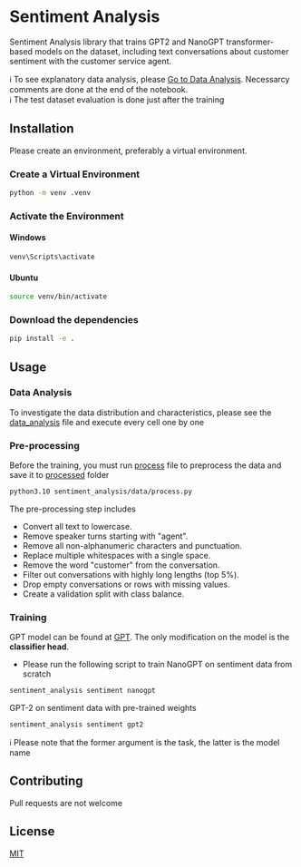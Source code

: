 # Sentiment Analysis

Sentiment Analysis library that trains GPT2 and NanoGPT transformer-based models on the dataset, including text conversations about customer sentiment with the customer service agent.  

:information_source: To see explanatory data analysis, please [Go to Data Analysis](##data-analysis). Necessarcy comments are done at the end of the notebook.  
:information_source: The test dataset evaluation is done just after the training      




## Installation

Please create an environment, preferably a virtual environment.

### Create a Virtual Environment
```bash
python -m venv .venv
```
### Activate the Environment

#### Windows

```bash
venv\Scripts\activate
```

#### Ubuntu
```bash
source venv/bin/activate
```

### Download the dependencies
```bash
pip install -e .
```

## Usage

### Data Analysis
To investigate the data distribution and characteristics, please see the [data_analysis](sentiment_analysis/data_analysis.ipynb) file and execute every cell one by one

### Pre-processing
Before the training, you must run [process](sentiment_analysis/data/process.py) file to preprocess the data and save it to [processed](sentiment_analysis/data/processed) folder

```bash
python3.10 sentiment_analysis/data/process.py
```

The pre-processing step includes 
- Convert all text to lowercase.
- Remove speaker turns starting with "agent".
- Remove all non-alphanumeric characters and punctuation.
- Replace multiple whitespaces with a single space.
- Remove the word "customer" from the conversation.
- Filter out conversations with highly long lengths (top 5%).
- Drop empty conversations or rows with missing values.
- Create a validation split with class balance.

### Training

GPT model can be found at [GPT](sentiment_analysis/model/nn/gpt.py). The only modification on the model is the **classifier head**.

- Please run the following script to train NanoGPT on sentiment data from scratch

```bash
sentiment_analysis sentiment nanogpt
```

GPT-2 on sentiment data with pre-trained weights

```bash
sentiment_analysis sentiment gpt2
```

:information_source: Please note that the former argument is the task, the latter is the model name


## Contributing

Pull requests are not welcome

## License

[MIT](https://choosealicense.com/licenses/mit/)
